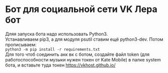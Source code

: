 # Бот для социальной сети VK Лера бот
Дляя запуска бота надо использовать Python3.<br> Устанавливаем pip3, а для модуля psutil ставим ещё python3-dev.
Потом прописываем:<br> ``` python3 -m pip install -r requirements.txt ``` <br>Для того чтоб соединить акк вк с
ботом, создайте файл token (для работоспособности музыки нужен токен от Kate Mobile) в папке system бота, и
вставьте туда токен https://vkhost.github.io/<br>
